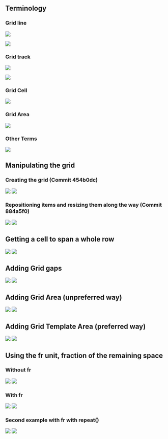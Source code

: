## Terminology

### Grid line

![](https://cdn.discordapp.com/attachments/567006944611532818/568578535124631567/Screen_Shot_2019-04-18_at_7.27.02_PM.png)

![](https://cdn.discordapp.com/attachments/567006944611532818/568578573439467520/Screen_Shot_2019-04-18_at_7.27.13_PM.png)

### Grid track

![](https://cdn.discordapp.com/attachments/567006944611532818/568578881485799453/Screen_Shot_2019-04-18_at_7.27.21_PM.png)

![](https://cdn.discordapp.com/attachments/567006944611532818/568578604188041216/Screen_Shot_2019-04-18_at_7.27.26_PM.png)


### Grid Cell

![](https://cdn.discordapp.com/attachments/567006944611532818/568578657153712138/Screen_Shot_2019-04-18_at_7.27.31_PM.png)

### Grid Area

![](https://cdn.discordapp.com/attachments/567006944611532818/568578643878608898/Screen_Shot_2019-04-18_at_7.27.38_PM.png)

### Other Terms
![](https://cdn.discordapp.com/attachments/567006944611532818/568578681375686657/Screen_Shot_2019-04-18_at_7.27.44_PM.png)

## Manipulating the grid

### Creating the grid (Commit 454b0dc)
![](https://cdn.discordapp.com/attachments/567006944611532818/569900072020475907/Screen_Shot_2019-04-22_at_10.58.59_AM.png)
![](https://cdn.discordapp.com/attachments/567006944611532818/569900078790344704/Screen_Shot_2019-04-22_at_10.57.31_AM.png)

### Repositioning items and resizing them along the way (Commit 884a5f0)
![](https://cdn.discordapp.com/attachments/567006944611532818/569897964575916032/Screen_Shot_2019-04-22_at_10.49.56_AM.png)
![](https://cdn.discordapp.com/attachments/567006944611532818/569897966777663488/Screen_Shot_2019-04-22_at_10.50.30_AM.png)

## Getting a cell to span a whole row
![](https://cdn.discordapp.com/attachments/567006944611532818/569902767343140884/Screen_Shot_2019-04-22_at_11.09.43_AM.png)
![](https://cdn.discordapp.com/attachments/567006944611532818/569902772909113345/Screen_Shot_2019-04-22_at_11.09.09_AM.png)

## Adding Grid gaps
![](https://cdn.discordapp.com/attachments/567006944611532818/569910257392943145/Screen_Shot_2019-04-22_at_11.39.17_AM.png)
![](https://cdn.discordapp.com/attachments/567006944611532818/569910258194055169/Screen_Shot_2019-04-22_at_11.39.35_AM.png)

## Adding Grid Area (unpreferred way)
![](https://cdn.discordapp.com/attachments/567006944611532818/569929400741789696/Screen_Shot_2019-04-22_at_12.55.28_PM.png)
![](https://cdn.discordapp.com/attachments/567006944611532818/569929401441976320/Screen_Shot_2019-04-22_at_12.55.39_PM.png)

## Adding Grid Template Area (preferred way)

![](https://cdn.discordapp.com/attachments/567006944611532818/569935528548368425/Screen_Shot_2019-04-22_at_1.19.32_PM.png)
![](https://cdn.discordapp.com/attachments/567006944611532818/569935528997289988/Screen_Shot_2019-04-22_at_1.19.54_PM.png)

## Using the fr unit, fraction of the remaining space

### Without fr

![](https://cdn.discordapp.com/attachments/567006944611532818/569986142061985796/Screen_Shot_2019-04-22_at_4.40.11_PM.png)
![](https://cdn.discordapp.com/attachments/567006944611532818/569986197158363136/Screen_Shot_2019-04-22_at_4.39.41_PM.png)

### With fr

![](https://cdn.discordapp.com/attachments/567006944611532818/569986138186711060/Screen_Shot_2019-04-22_at_4.40.50_PM.png)
![](https://cdn.discordapp.com/attachments/567006944611532818/569986182897729536/Screen_Shot_2019-04-22_at_4.41.04_PM.png)

### Second example with fr with repeat()

![](https://cdn.discordapp.com/attachments/567006944611532818/569987792806084629/Screen_Shot_2019-04-22_at_4.47.27_PM.png)
![](https://cdn.discordapp.com/attachments/567006944611532818/569987794848448623/Screen_Shot_2019-04-22_at_4.47.40_PM.png)